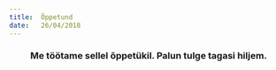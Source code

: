 ```yaml
---
title:  Õppetund
date:   26/04/2018
---
```


### <center>Me töötame sellel õppetükil. Palun tulge tagasi hiljem.</center>